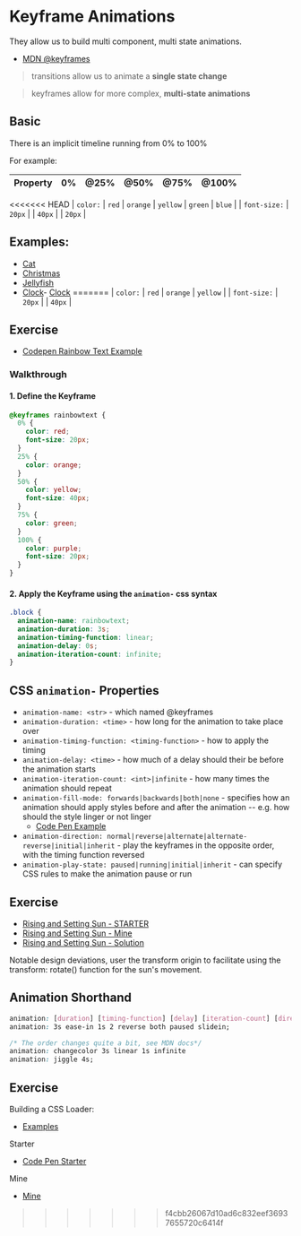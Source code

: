 # Keyframe Animations

They allow us to build multi component, multi state animations.

- [MDN @keyframes](https://developer.mozilla.org/en-US/docs/Web/CSS/@keyframes)

> transitions allow us to animate a **single state change**

> keyframes allow for more complex, **multi-state animations**

## Basic 

There is an implicit timeline running from 0% to 100%

For example:

| Property | 0% | @25% | @50% | @75% | @100% |
|----------|----|------|------|------|-------|
<<<<<<< HEAD
| `color:` | `red` | `orange` | `yellow` | `green` | `blue` |
| `font-size:` | `20px` | | `40px` | | `20px` |

## Examples:

- [Cat](https://codepen.io/SoyEva/full/LRjWzZ/)
- [Christmas](https://codepen.io/dodozhang21/full/imIvg/)
- [Jellyfish](https://codepen.io/FabioG/full/QjLreK/)
- [Clock](https://codepen.io/iliadraznin/full/JcqbE/)- [Clock](https://codepen.io/iliadraznin/full/JcqbE/)
=======
| `color:` | `red` | `orange` | `yellow` | 
| `font-size:` | `20px` | | `40px` | 

## Exercise

- [Codepen Rainbow Text Example](https://codepen.io/neenjaw/pen/jxrgOE?editors=1100)

### Walkthrough

#### 1. Define the Keyframe

```css
@keyframes rainbowtext {
  0% {
    color: red;
    font-size: 20px;
  }
  25% {
    color: orange;
  }
  50% {
    color: yellow;
    font-size: 40px;
  }
  75% {
    color: green;
  }
  100% {
    color: purple;
    font-size: 20px;
  }
}
```

#### 2. Apply the Keyframe using the `animation-` css syntax

```css
.block {
  animation-name: rainbowtext;
  animation-duration: 3s;
  animation-timing-function: linear;
  animation-delay: 0s;
  animation-iteration-count: infinite;
}
```

## CSS `animation-` Properties

- `animation-name: <str>` - which named @keyframes
- `animation-duration: <time>` - how long for the animation to take place over
- `animation-timing-function: <timing-function>` - how to apply the timing
- `animation-delay: <time>` - how much of a delay should their be before the animation starts
- `animation-iteration-count: <int>|infinite` - how many times the animation should repeat
- `animation-fill-mode: forwards|backwards|both|none` - specifies how an animation should apply styles before and after the animation -- e.g. how should the style linger or not linger
  - [Code Pen Example](https://codepen.io/Colt/pen/mMybrx)
- `animation-direction: normal|reverse|alternate|alternate-reverse|initial|inherit` - play the keyframes in the opposite order, with the timing function reversed
- `animation-play-state: paused|running|initial|inherit` - can specify CSS rules to make the animation pause or run

## Exercise

- [Rising and Setting Sun - STARTER](https://codepen.io/Colt/pen/JyPWBE?editors=1100)
- [Rising and Setting Sun - Mine](https://codepen.io/neenjaw/pen/wjWVXK?editors=1100)
- [Rising and Setting Sun - Solution](https://codepen.io/Colt/pen/OgKrRZ?editors=1100)

Notable design deviations, user the transform origin to facilitate using the transform: rotate() function for the sun's movement.

## Animation Shorthand

```css
animation: [duration] [timing-function] [delay] [iteration-count] [direction] [fill-mode] [play-state] [name]
animation: 3s ease-in 1s 2 reverse both paused slidein;

/* The order changes quite a bit, see MDN docs*/
animation: changecolor 3s linear 1s infinite
animation: jiggle 4s;
```

## Exercise

Building a CSS Loader:

- [Examples](https://codepen.io/RRoberts/pen/pEXWEp)

Starter

- [Code Pen Starter](https://codepen.io/Colt/pen/OjPwmL?editors=1100)

Mine

- [Mine](https://codepen.io/neenjaw/pen/XqjrOw?editors=1100)
>>>>>>> f4cbb26067d10ad6c832eef36937655720c6414f
